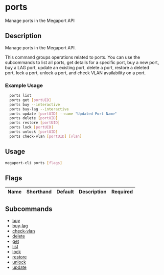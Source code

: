 # ports

Manage ports in the Megaport API

## Description

Manage ports in the Megaport API.

This command groups operations related to ports. You can use the subcommands to list all ports, get details for a specific port, buy a new port, buy a LAG port, update an existing port, delete a port, restore a deleted port, lock a port, unlock a port, and check VLAN availability on a port.

### Example Usage

```sh
  ports list
  ports get [portUID]
  ports buy --interactive
  ports buy-lag --interactive
  ports update [portUID] --name "Updated Port Name"
  ports delete [portUID]
  ports restore [portUID]
  ports lock [portUID]
  ports unlock [portUID]
  ports check-vlan [portUID] [vlan]
```

## Usage

```sh
megaport-cli ports [flags]
```




## Flags

| Name | Shorthand | Default | Description | Required |
|------|-----------|---------|-------------|----------|


## Subcommands

* [buy](megaport-cli_ports_buy.md)
* [buy-lag](megaport-cli_ports_buy-lag.md)
* [check-vlan](megaport-cli_ports_check-vlan.md)
* [delete](megaport-cli_ports_delete.md)
* [get](megaport-cli_ports_get.md)
* [list](megaport-cli_ports_list.md)
* [lock](megaport-cli_ports_lock.md)
* [restore](megaport-cli_ports_restore.md)
* [unlock](megaport-cli_ports_unlock.md)
* [update](megaport-cli_ports_update.md)

